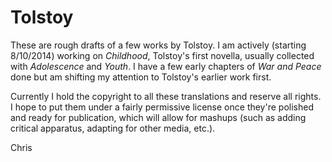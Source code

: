 Tolstoy
=======

These are rough drafts of a few works by Tolstoy. I am actively (starting 8/10/2014) working on _Childhood_, Tolstoy's first novella, usually collected with _Adolescence_ and _Youth_. I have a few early chapters of _War and Peace_ done but am shifting my attention to Tolstoy's earlier work first.

Currently I hold the copyright to all these translations and reserve all rights. I hope to put them under a fairly permissive license once they're polished and ready for publication, which will allow for mashups (such as adding critical apparatus, adapting for other media, etc.).

Chris
